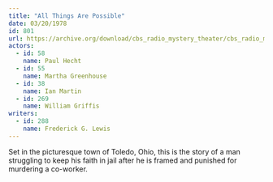 ```yaml
---
title: "All Things Are Possible"
date: 03/20/1978
id: 801
url: https://archive.org/download/cbs_radio_mystery_theater/cbs_radio_mystery_theater-0801-0850.zip/cbs_radio_mystery_theater-0801-0850%2Fcbsrmt_0801_all_things_are_possible.mp3
actors:  
  - id: 58
    name: Paul Hecht  
  - id: 55
    name: Martha Greenhouse  
  - id: 38
    name: Ian Martin  
  - id: 269
    name: William Griffis
writers:  
  - id: 288
    name: Frederick G. Lewis
---
```

Set in the picturesque town of Toledo, Ohio, this is the story of a man struggling to keep his faith in jail after he is framed and punished for murdering a co-worker.